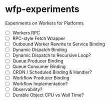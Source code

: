 # wfp-experiments
Experiments on Workers for Platforms

- [ ] Workers RPC
- [ ] RPC-style Fetch Wrapper
- [ ] Outbound Worker Rewrite to Service Binding
- [ ] Dynamic Dispatch Binding
- [ ] Dynamic Dispatch to Recursive Loop?
- [ ] Queue Producer Binding
- [ ] Queue Consumer Binding
- [ ] CRON / Scheduled Binding & Handler?
- [ ] Workflow Producer Binding
- [ ] Workflow Implementation?
- [ ] Observability?
- [ ] Durable Object CPU vs Wall Time?
